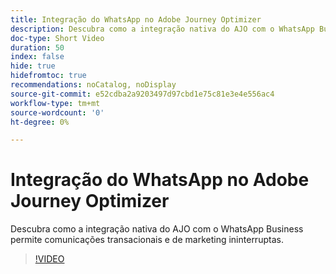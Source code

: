 ```yaml
---
title: Integração do WhatsApp no Adobe Journey Optimizer
description: Descubra como a integração nativa do AJO com o WhatsApp Business permite comunicações transacionais e de marketing ininterruptas.
doc-type: Short Video
duration: 50
index: false
hide: true
hidefromtoc: true
recommendations: noCatalog, noDisplay
source-git-commit: e52cdba2a9203497d97cbd1e75c81e3e4e556ac4
workflow-type: tm+mt
source-wordcount: '0'
ht-degree: 0%

---
```



# Integração do WhatsApp no Adobe Journey Optimizer

Descubra como a integração nativa do AJO com o WhatsApp Business permite comunicações transacionais e de marketing ininterruptas.

<!-- 72_S520_3442520_49_whatsapp-integration-in-adobe-journey-optimizer -->
>[!VIDEO](https://video.tv.adobe.com/v/3460473/?learn=on&enablevpops=true&captions=por_br)
